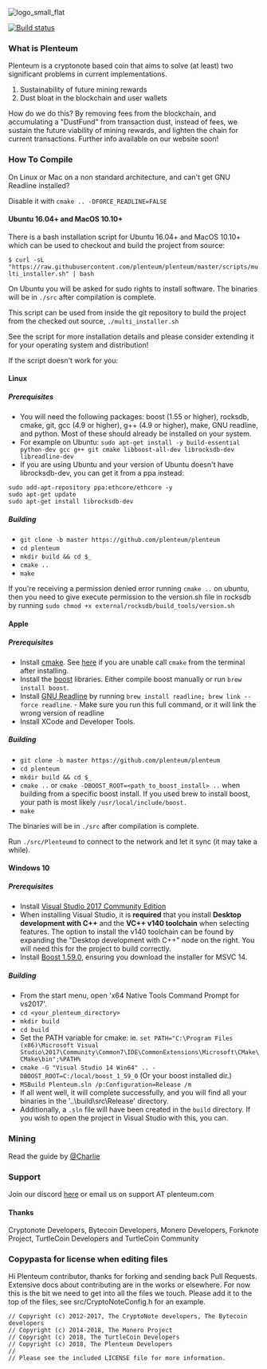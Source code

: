 ![logo_small_flat](https://user-images.githubusercontent.com/38456463/43392866-43c69cf4-93f5-11e8-81e2-3e3f81b6ca1d.png)

[![Build status](https://ci.appveyor.com/api/projects/status/b5v5l8ta4rcqgt8r?svg=true)](https://ci.appveyor.com/project/plenteum/plenteum)

### What is Plenteum

Plenteum is a cryptonote based coin that aims to solve (at least) two significant problems in current implementations. 
  1. Sustainability of future mining rewards
  2. Dust bloat in the blockchain and user wallets

How do we do this? By removing fees from the blockchain, and accumulating a "DustFund" from transaction dust, instead of fees, we sustain the future viability of mining rewards, and lighten the chain for current transactions. 
Further info available on our website soon!

### How To Compile

On Linux or Mac on a non standard architecture, and can't get GNU Readline installed?

Disable it with `cmake .. -DFORCE_READLINE=FALSE`

#### Ubuntu 16.04+ and MacOS 10.10+

There is a bash installation script for Ubuntu 16.04+ and MacOS 10.10+ which can be used to checkout and build the project from source:

`$ curl -sL "https://raw.githubusercontent.com/plenteum/plenteum/master/scripts/multi_installer.sh" | bash `

On Ubuntu you will be asked for sudo rights to install software. The binaries will be in `./src` after compilation is complete.

This script can be used from inside the git repository to build the project from the checked out source, `./multi_installer.sh`

See the script for more installation details and please consider extending it for your operating system and distribution!

If the script doesn't work for you:

#### Linux

##### Prerequisites

- You will need the following packages: boost (1.55 or higher), rocksdb, cmake, git, gcc (4.9 or higher), g++ (4.9 or higher), make, GNU readline, and python. Most of these should already be installed on your system.
- For example on Ubuntu: `sudo apt-get install -y build-essential python-dev gcc g++ git cmake libboost-all-dev librocksdb-dev libreadline-dev`
- If you are using Ubuntu and your version of Ubuntu doesn't have librocksdb-dev, you can get it from a ppa instead:
```
sudo add-apt-repository ppa:ethcore/ethcore -y
sudo apt-get update
sudo apt-get install librocksdb-dev
```

##### Building

- `git clone -b master https://github.com/plenteum/plenteum`
- `cd plenteum`
- `mkdir build && cd $_`
- `cmake ..`
- `make`

If you're receiving a permission denied error running `cmake ..` on ubuntu, then you need to give execute permission to the version.sh file in rocksdb by running `sudo chmod +x external/rocksdb/build_tools/version.sh`

#### Apple

##### Prerequisites

- Install [cmake](https://cmake.org/). See [here](https://stackoverflow.com/questions/23849962/cmake-installer-for-mac-fails-to-create-usr-bin-symlinks) if you are unable call `cmake` from the terminal after installing.
- Install the [boost](http://www.boost.org/) libraries. Either compile boost manually or run `brew install boost`.
- Install [GNU Readline](https://tiswww.case.edu/php/chet/readline/rltop.html) by running `brew install readline; brew link --force readline`. - Make sure you run this full command, or it will link the wrong version of readline
- Install XCode and Developer Tools.

##### Building

- `git clone -b master https://github.com/plenteum/plenteum`
- `cd plenteum`
- `mkdir build && cd $_`
- `cmake ..` or `cmake -DBOOST_ROOT=<path_to_boost_install> ..` when building
  from a specific boost install. If you used brew to install boost, your path is most likely `/usr/local/include/boost.`
- `make`

The binaries will be in `./src` after compilation is complete.

Run `./src/Plenteumd` to connect to the network and let it sync (it may take a while).

#### Windows 10

##### Prerequisites
- Install [Visual Studio 2017 Community Edition](https://www.visualstudio.com/thank-you-downloading-visual-studio/?sku=Community&rel=15&page=inlineinstall)
- When installing Visual Studio, it is **required** that you install **Desktop development with C++** and the **VC++ v140 toolchain** when selecting features. The option to install the v140 toolchain can be found by expanding the "Desktop development with C++" node on the right. You will need this for the project to build correctly.
- Install [Boost 1.59.0](https://sourceforge.net/projects/boost/files/boost-binaries/1.59.0/), ensuring you download the installer for MSVC 14.

##### Building

- From the start menu, open 'x64 Native Tools Command Prompt for vs2017'.
- `cd <your_plenteum_directory>`
- `mkdir build`
- `cd build`
- Set the PATH variable for cmake: ie. `set PATH="C:\Program Files (x86)\Microsoft Visual Studio\2017\Community\Common7\IDE\CommonExtensions\Microsoft\CMake\CMake\bin";%PATH%`
- `cmake -G "Visual Studio 14 Win64" .. -DBOOST_ROOT=C:/local/boost_1_59_0` (Or your boost installed dir.)
- `MSBuild Plenteum.sln /p:Configuration=Release /m`
- If all went well, it will complete successfully, and you will find all your binaries in the '..\build\src\Release' directory.
- Additionally, a `.sln` file will have been created in the `build` directory. If you wish to open the project in Visual Studio with this, you can.
### Mining

Read the guide by [@Charlie](https://virtopia.ca/how-to-mine-plenteum/)

### Support

Join our discord [here](https://discord.gg/EdE5jcC) or email us on support AT plenteum.com

#### Thanks
Cryptonote Developers, Bytecoin Developers, Monero Developers, Forknote Project, TurtleCoin Developers and TurtleCoin Community

### Copypasta for license when editing files

Hi Plenteum contributor, thanks for forking and sending back Pull Requests. Extensive docs about contributing are in the works or elsewhere. For now this is the bit we need to get into all the files we touch. Please add it to the top of the files, see src/CryptoNoteConfig.h for an example.

```
// Copyright (c) 2012-2017, The CryptoNote developers, The Bytecoin developers
// Copyright (c) 2014-2018, The Monero Project
// Copyright (c) 2018, The TurtleCoin Developers
// Copyright (c) 2018, The Plenteum Developers
// 
// Please see the included LICENSE file for more information.
```
